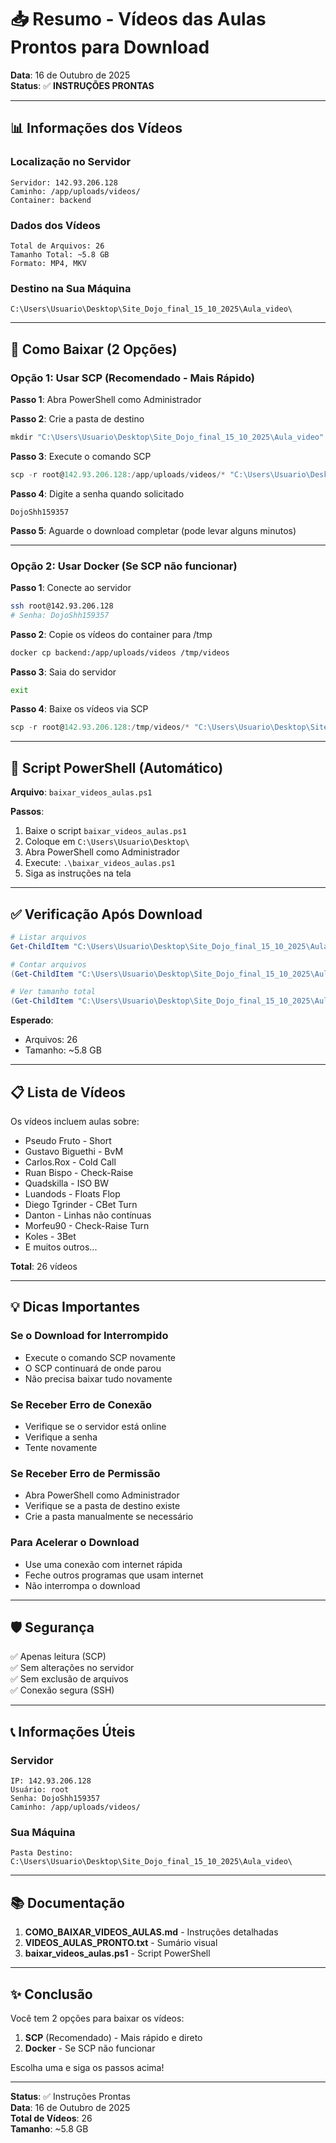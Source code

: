 # 📥 Resumo - Vídeos das Aulas Prontos para Download

**Data**: 16 de Outubro de 2025  
**Status**: ✅ **INSTRUÇÕES PRONTAS**

---

## 📊 Informações dos Vídeos

### Localização no Servidor
```
Servidor: 142.93.206.128
Caminho: /app/uploads/videos/
Container: backend
```

### Dados dos Vídeos
```
Total de Arquivos: 26
Tamanho Total: ~5.8 GB
Formato: MP4, MKV
```

### Destino na Sua Máquina
```
C:\Users\Usuario\Desktop\Site_Dojo_final_15_10_2025\Aula_video\
```

---

## 🚀 Como Baixar (2 Opções)

### **Opção 1: Usar SCP (Recomendado - Mais Rápido)**

**Passo 1**: Abra PowerShell como Administrador

**Passo 2**: Crie a pasta de destino
```powershell
mkdir "C:\Users\Usuario\Desktop\Site_Dojo_final_15_10_2025\Aula_video" -Force
```

**Passo 3**: Execute o comando SCP
```powershell
scp -r root@142.93.206.128:/app/uploads/videos/* "C:\Users\Usuario\Desktop\Site_Dojo_final_15_10_2025\Aula_video\"
```

**Passo 4**: Digite a senha quando solicitado
```
DojoShh159357
```

**Passo 5**: Aguarde o download completar (pode levar alguns minutos)

---

### **Opção 2: Usar Docker (Se SCP não funcionar)**

**Passo 1**: Conecte ao servidor
```bash
ssh root@142.93.206.128
# Senha: DojoShh159357
```

**Passo 2**: Copie os vídeos do container para /tmp
```bash
docker cp backend:/app/uploads/videos /tmp/videos
```

**Passo 3**: Saia do servidor
```bash
exit
```

**Passo 4**: Baixe os vídeos via SCP
```powershell
scp -r root@142.93.206.128:/tmp/videos/* "C:\Users\Usuario\Desktop\Site_Dojo_final_15_10_2025\Aula_video\"
```

---

## 🔄 Script PowerShell (Automático)

**Arquivo**: `baixar_videos_aulas.ps1`

**Passos**:
1. Baixe o script `baixar_videos_aulas.ps1`
2. Coloque em `C:\Users\Usuario\Desktop\`
3. Abra PowerShell como Administrador
4. Execute: `.\baixar_videos_aulas.ps1`
5. Siga as instruções na tela

---

## ✅ Verificação Após Download

```powershell
# Listar arquivos
Get-ChildItem "C:\Users\Usuario\Desktop\Site_Dojo_final_15_10_2025\Aula_video\" -Recurse

# Contar arquivos
(Get-ChildItem "C:\Users\Usuario\Desktop\Site_Dojo_final_15_10_2025\Aula_video\" -Recurse | Measure-Object).Count

# Ver tamanho total
(Get-ChildItem "C:\Users\Usuario\Desktop\Site_Dojo_final_15_10_2025\Aula_video\" -Recurse | Measure-Object -Property Length -Sum).Sum / 1GB
```

**Esperado**:
- Arquivos: 26
- Tamanho: ~5.8 GB

---

## 📋 Lista de Vídeos

Os vídeos incluem aulas sobre:

- Pseudo Fruto - Short
- Gustavo Biguethi - BvM
- Carlos.Rox - Cold Call
- Ruan Bispo - Check-Raise
- Quadskilla - ISO BW
- Luandods - Floats Flop
- Diego Tgrinder - CBet Turn
- Danton - Linhas não contínuas
- Morfeu90 - Check-Raise Turn
- Koles - 3Bet
- E muitos outros...

**Total**: 26 vídeos

---

## 💡 Dicas Importantes

### Se o Download for Interrompido
- Execute o comando SCP novamente
- O SCP continuará de onde parou
- Não precisa baixar tudo novamente

### Se Receber Erro de Conexão
- Verifique se o servidor está online
- Verifique a senha
- Tente novamente

### Se Receber Erro de Permissão
- Abra PowerShell como Administrador
- Verifique se a pasta de destino existe
- Crie a pasta manualmente se necessário

### Para Acelerar o Download
- Use uma conexão com internet rápida
- Feche outros programas que usam internet
- Não interrompa o download

---

## 🛡️ Segurança

✅ Apenas leitura (SCP)  
✅ Sem alterações no servidor  
✅ Sem exclusão de arquivos  
✅ Conexão segura (SSH)  

---

## 📞 Informações Úteis

### Servidor
```
IP: 142.93.206.128
Usuário: root
Senha: DojoShh159357
Caminho: /app/uploads/videos/
```

### Sua Máquina
```
Pasta Destino: C:\Users\Usuario\Desktop\Site_Dojo_final_15_10_2025\Aula_video\
```

---

## 📚 Documentação

1. **COMO_BAIXAR_VIDEOS_AULAS.md** - Instruções detalhadas
2. **VIDEOS_AULAS_PRONTO.txt** - Sumário visual
3. **baixar_videos_aulas.ps1** - Script PowerShell

---

## ✨ Conclusão

Você tem 2 opções para baixar os vídeos:

1. **SCP** (Recomendado) - Mais rápido e direto
2. **Docker** - Se SCP não funcionar

Escolha uma e siga os passos acima!

---

**Status**: ✅ Instruções Prontas  
**Data**: 16 de Outubro de 2025  
**Total de Vídeos**: 26  
**Tamanho**: ~5.8 GB

